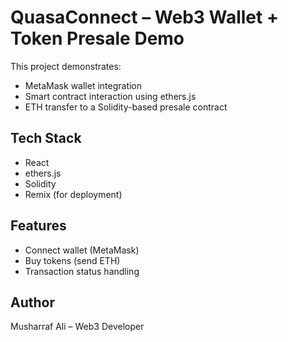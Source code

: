 # QuasaConnect – Web3 Wallet + Token Presale Demo

This project demonstrates:
- MetaMask wallet integration
- Smart contract interaction using ethers.js
- ETH transfer to a Solidity-based presale contract

## Tech Stack
- React
- ethers.js
- Solidity
- Remix (for deployment)

## Features
- Connect wallet (MetaMask)
- Buy tokens (send ETH)
- Transaction status handling

## Author
Musharraf Ali – Web3 Developer
